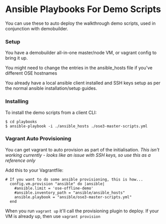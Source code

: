 # Ansible Playbooks For Demo Scripts
You can use these to auto deploy the walkthrough demo scripts, used in conjunction with demobuilder.

### Setup

You have a demobuilder all-in-one master/node VM, or vagrant config to bring it up.

You might need to change the entries in the ansible_hosts file if you've different OSE hostnames

You already have a local ansible client installed and SSH keys setup as per the normal ansible installation/setup guides.

### Installing

To install the demo scripts from a client CLI:

```
$ cd playbooks
$ ansible-playbook -i ./ansible_hosts ./ose3-master-scripts.yml
```

### Vagrant Auto Provisioning

You can get vagrant to auto provision as part of the initialisation. *This isn't working currently - looks like an issue with SSH keys, so use this as a reference only*

Add this to your Vagrantfile:

```
# If you want to do some ansible provisioning, this is how...
  config.vm.provision "ansible" do |ansible|
    #ansible.limit = 'ose-offline-demo'
    #ansible.inventory_path = "ansible/ansible_hosts"
    ansible.playbook = "ansible/ose3-master-scripts.yml"
  end
```

When you run ```vagrant up``` it'll call the provisioning plugin to deploy.
If your VM is already up, then use ```vagrant provision```

